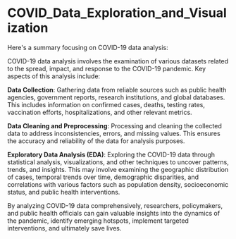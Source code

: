 # COVID_Data_Exploration_and_Visualization

Here's a summary focusing on COVID-19 data analysis:

COVID-19 data analysis involves the examination of various datasets related to the spread, impact, and response to the COVID-19 pandemic. Key aspects of this analysis include:

 **Data Collection**: Gathering data from reliable sources such as public health agencies, government reports, research institutions, and global databases. This includes information on confirmed cases, deaths, testing rates, vaccination efforts, hospitalizations, and other relevant metrics.

 **Data Cleaning and Preprocessing**: Processing and cleaning the collected data to address inconsistencies, errors, and missing values. This ensures the accuracy and reliability of the data for analysis purposes.

 **Exploratory Data Analysis (EDA)**: Exploring the COVID-19 data through statistical analysis, visualizations, and other techniques to uncover patterns, trends, and insights. This may involve examining the geographic distribution of cases, temporal trends over time, demographic disparities, and correlations with various factors such as population density, socioeconomic status, and public health interventions.

By analyzing COVID-19 data comprehensively, researchers, policymakers, and public health officials can gain valuable insights into the dynamics of the pandemic, identify emerging hotspots, implement targeted interventions, and ultimately save lives.
